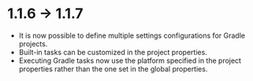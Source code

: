 # 1.1.6 -> 1.1.7

- It is now possible to define multiple settings configurations for Gradle projects.
- Built-in tasks can be customized in the project properties.
- Executing Gradle tasks now use the platform specified in the project properties rather than the one set in the global properties.

